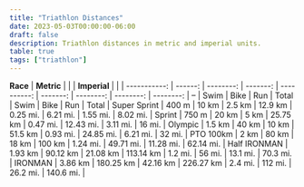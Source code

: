 ```yaml
---
title: "Triathlon Distances"
date: 2023-05-03T00:00:00-06:00
draft: false
description: Triathlon distances in metric and imperial units.
table: true
tags: ["triathlon"]
---
```


**Race**     | **Metric**          |          |             | **Imperial**         |           |           |
-----------: | ------: | --------: | -------: | ----------: | -------: | --------: | --------: | --------: |
–            | Swim    | Bike      | Run      | Total       | Swim     | Bike      | Run       | Total     |
Super Sprint |  400 m  |     10 km |   2.5 km |     12.9 km | 0.25 mi. |  6.21 mi. |  1.55 mi. |  8.02 mi. |
Sprint       |  750 m  |     20 km |     5 km |    25.75 km | 0.47 mi. | 12.43 mi. |  3.11 mi. |    16 mi. |
Olympic      |  1.5 km |     40 km |    10 km |     51.5 km | 0.93 mi. | 24.85 mi. |  6.21 mi. |    32 mi. |
PTO 100km    |    2 km |     80 km |    18 km |      100 km | 1.24 mi. | 49.71 mi. | 11.28 mi. | 62.14 mi. |
Half IRONMAN | 1.93 km |  90.12 km | 21.08 km |   113.14 km |  1.2 mi. |    56 mi. |  13.1 mi. |  70.3 mi. |
IRONMAN      | 3.86 km | 180.25 km | 42.16 km |   226.27 km |  2.4 mi. |   112 mi. |  26.2 mi. | 140.6 mi. |
